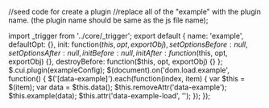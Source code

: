 //seed code for create a plugin
//replace all of the "example" with the plugin name. (the plugin name should be same as the js file name);

import _trigger from '../core/_trigger';
export default { 
        name: 'example',
        defaultOpt: {},
        init: function($this, opt, exportObj) {},
        setOptionsBefore: null,
        setOptionsAfter: null,
        initBefore: null,
        initAfter: function($this, opt, exportObj) {},
        destroyBefore: function($this, opt, exportObj) {}
    };
    $.cui.plugin(exampleConfig);
    $(document).on('dom.load.example', function() {
        $('[data-example]').each(function(index, item) {
            var $this = $(item);
            var data = $this.data();
            $this.removeAttr('data-example');
            $this.example(data);
            $this.attr('data-example-load', '');
        });
    });

